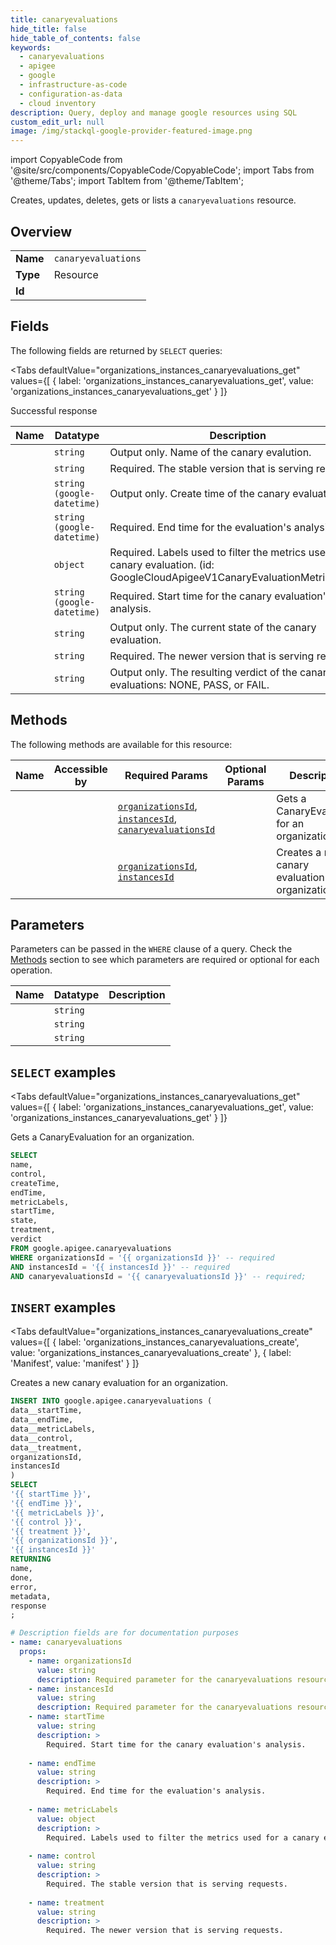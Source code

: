 ```yaml
--- 
title: canaryevaluations
hide_title: false
hide_table_of_contents: false
keywords:
  - canaryevaluations
  - apigee
  - google
  - infrastructure-as-code
  - configuration-as-data
  - cloud inventory
description: Query, deploy and manage google resources using SQL
custom_edit_url: null
image: /img/stackql-google-provider-featured-image.png
---
```


import CopyableCode from '@site/src/components/CopyableCode/CopyableCode';
import Tabs from '@theme/Tabs';
import TabItem from '@theme/TabItem';

Creates, updates, deletes, gets or lists a <code>canaryevaluations</code> resource.

## Overview
<table><tbody>
<tr><td><b>Name</b></td><td><code>canaryevaluations</code></td></tr>
<tr><td><b>Type</b></td><td>Resource</td></tr>
<tr><td><b>Id</b></td><td><CopyableCode code="google.apigee.canaryevaluations" /></td></tr>
</tbody></table>

## Fields

The following fields are returned by `SELECT` queries:

<Tabs
    defaultValue="organizations_instances_canaryevaluations_get"
    values={[
        { label: 'organizations_instances_canaryevaluations_get', value: 'organizations_instances_canaryevaluations_get' }
    ]}
>
<TabItem value="organizations_instances_canaryevaluations_get">

Successful response

<table>
<thead>
    <tr>
    <th>Name</th>
    <th>Datatype</th>
    <th>Description</th>
    </tr>
</thead>
<tbody>
<tr>
    <td><CopyableCode code="name" /></td>
    <td><code>string</code></td>
    <td>Output only. Name of the canary evalution.</td>
</tr>
<tr>
    <td><CopyableCode code="control" /></td>
    <td><code>string</code></td>
    <td>Required. The stable version that is serving requests.</td>
</tr>
<tr>
    <td><CopyableCode code="createTime" /></td>
    <td><code>string (google-datetime)</code></td>
    <td>Output only. Create time of the canary evaluation.</td>
</tr>
<tr>
    <td><CopyableCode code="endTime" /></td>
    <td><code>string (google-datetime)</code></td>
    <td>Required. End time for the evaluation's analysis.</td>
</tr>
<tr>
    <td><CopyableCode code="metricLabels" /></td>
    <td><code>object</code></td>
    <td>Required. Labels used to filter the metrics used for a canary evaluation. (id: GoogleCloudApigeeV1CanaryEvaluationMetricLabels)</td>
</tr>
<tr>
    <td><CopyableCode code="startTime" /></td>
    <td><code>string (google-datetime)</code></td>
    <td>Required. Start time for the canary evaluation's analysis.</td>
</tr>
<tr>
    <td><CopyableCode code="state" /></td>
    <td><code>string</code></td>
    <td>Output only. The current state of the canary evaluation.</td>
</tr>
<tr>
    <td><CopyableCode code="treatment" /></td>
    <td><code>string</code></td>
    <td>Required. The newer version that is serving requests.</td>
</tr>
<tr>
    <td><CopyableCode code="verdict" /></td>
    <td><code>string</code></td>
    <td>Output only. The resulting verdict of the canary evaluations: NONE, PASS, or FAIL.</td>
</tr>
</tbody>
</table>
</TabItem>
</Tabs>

## Methods

The following methods are available for this resource:

<table>
<thead>
    <tr>
    <th>Name</th>
    <th>Accessible by</th>
    <th>Required Params</th>
    <th>Optional Params</th>
    <th>Description</th>
    </tr>
</thead>
<tbody>
<tr>
    <td><a href="#organizations_instances_canaryevaluations_get"><CopyableCode code="organizations_instances_canaryevaluations_get" /></a></td>
    <td><CopyableCode code="select" /></td>
    <td><a href="#parameter-organizationsId"><code>organizationsId</code></a>, <a href="#parameter-instancesId"><code>instancesId</code></a>, <a href="#parameter-canaryevaluationsId"><code>canaryevaluationsId</code></a></td>
    <td></td>
    <td>Gets a CanaryEvaluation for an organization.</td>
</tr>
<tr>
    <td><a href="#organizations_instances_canaryevaluations_create"><CopyableCode code="organizations_instances_canaryevaluations_create" /></a></td>
    <td><CopyableCode code="insert" /></td>
    <td><a href="#parameter-organizationsId"><code>organizationsId</code></a>, <a href="#parameter-instancesId"><code>instancesId</code></a></td>
    <td></td>
    <td>Creates a new canary evaluation for an organization.</td>
</tr>
</tbody>
</table>

## Parameters

Parameters can be passed in the `WHERE` clause of a query. Check the [Methods](#methods) section to see which parameters are required or optional for each operation.

<table>
<thead>
    <tr>
    <th>Name</th>
    <th>Datatype</th>
    <th>Description</th>
    </tr>
</thead>
<tbody>
<tr id="parameter-canaryevaluationsId">
    <td><CopyableCode code="canaryevaluationsId" /></td>
    <td><code>string</code></td>
    <td></td>
</tr>
<tr id="parameter-instancesId">
    <td><CopyableCode code="instancesId" /></td>
    <td><code>string</code></td>
    <td></td>
</tr>
<tr id="parameter-organizationsId">
    <td><CopyableCode code="organizationsId" /></td>
    <td><code>string</code></td>
    <td></td>
</tr>
</tbody>
</table>

## `SELECT` examples

<Tabs
    defaultValue="organizations_instances_canaryevaluations_get"
    values={[
        { label: 'organizations_instances_canaryevaluations_get', value: 'organizations_instances_canaryevaluations_get' }
    ]}
>
<TabItem value="organizations_instances_canaryevaluations_get">

Gets a CanaryEvaluation for an organization.

```sql
SELECT
name,
control,
createTime,
endTime,
metricLabels,
startTime,
state,
treatment,
verdict
FROM google.apigee.canaryevaluations
WHERE organizationsId = '{{ organizationsId }}' -- required
AND instancesId = '{{ instancesId }}' -- required
AND canaryevaluationsId = '{{ canaryevaluationsId }}' -- required;
```
</TabItem>
</Tabs>


## `INSERT` examples

<Tabs
    defaultValue="organizations_instances_canaryevaluations_create"
    values={[
        { label: 'organizations_instances_canaryevaluations_create', value: 'organizations_instances_canaryevaluations_create' },
        { label: 'Manifest', value: 'manifest' }
    ]}
>
<TabItem value="organizations_instances_canaryevaluations_create">

Creates a new canary evaluation for an organization.

```sql
INSERT INTO google.apigee.canaryevaluations (
data__startTime,
data__endTime,
data__metricLabels,
data__control,
data__treatment,
organizationsId,
instancesId
)
SELECT 
'{{ startTime }}',
'{{ endTime }}',
'{{ metricLabels }}',
'{{ control }}',
'{{ treatment }}',
'{{ organizationsId }}',
'{{ instancesId }}'
RETURNING
name,
done,
error,
metadata,
response
;
```
</TabItem>
<TabItem value="manifest">

```yaml
# Description fields are for documentation purposes
- name: canaryevaluations
  props:
    - name: organizationsId
      value: string
      description: Required parameter for the canaryevaluations resource.
    - name: instancesId
      value: string
      description: Required parameter for the canaryevaluations resource.
    - name: startTime
      value: string
      description: >
        Required. Start time for the canary evaluation's analysis.
        
    - name: endTime
      value: string
      description: >
        Required. End time for the evaluation's analysis.
        
    - name: metricLabels
      value: object
      description: >
        Required. Labels used to filter the metrics used for a canary evaluation.
        
    - name: control
      value: string
      description: >
        Required. The stable version that is serving requests.
        
    - name: treatment
      value: string
      description: >
        Required. The newer version that is serving requests.
        
```
</TabItem>
</Tabs>
